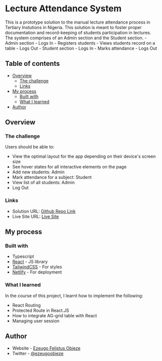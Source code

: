 # Lecture Attendance System

This is a prototype solution to the manual lecture attendance process in Tertiary Instutions in Nigeria.
This solution is meant to foster proper documentation and record-keeping of students participation in lectures.
The system comprises of an Admin section and the Student section.
    - Admin section
        - Logs In
        - Registers students
        - Views students record on a table
        - Logs Out
    - Student section
        - Logs In
        - Marks attendance 
        - Logs Out
        
## Table of contents

- [Overview](#overview)
  - [The challenge](#the-challenge)
  - [Links](#links)
- [My process](#my-process)
  - [Built with](#built-with)
  - [What I learned](#what-i-learned)
- [Author](#author)

## Overview

### The challenge

Users should be able to:

- View the optimal layout for the app depending on their device's screen size
- See hover states for all interactive elements on the page
- Add new students: Admin
- Mark attendance for a subject: Student
- View list of all students: Admin
- Log Out

### Links

- Solution URL: [Github Repo Link](https://github.com/Felistus/attendance-system)
- Live Site URL: [Live Site](https://ink-it.netlify.app/)

## My process

### Built with

- Typescript
- [React](https://reactjs.org/) - JS library
- [TailwindCSS](https://tailwindcss.com/docs/installation) - For styles
- [Netlify](https://netlify.com/) - For deployment

### What I learned

In the course of this project, I learnt how to implement the following:
- React Routing
- Protected Route in React.JS
- How to integrate AG-grid table with React
- Managing user session

## Author

- Website - [Ezeugo Felistus Obieze](https://github.com/Felistus)
- Twitter - [@ezeugoobieze](https://www.twitter.com/ezeugoobieze)
